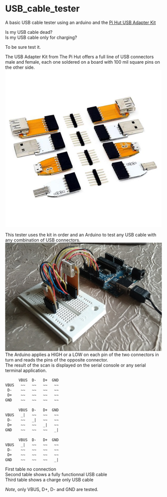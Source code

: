 # USB_cable_tester
A basic USB cable tester using an arduino and the [Pi Hut USB Adapter Kit](https://thepihut.com/products/usb-adapter-kit)  

Is my USB cable dead?  
Is my USB cable only for charging?  

To be sure test it.  

The USB Adapter Kit from The Pi Hut offers a full line of USB connectors male and female, each one soldered on a board with 100 mil square pins on the other side.  
![USB adapter kit](usb_adapter_kit_1.jpg)

This tester uses the kit in order and an Arduino to test any USB cable with any combination of USB connectors.  
![Picture of the prototype](IMG_proto.jpg)
The Arduino applies a HIGH or a LOW on each pin of the two connectors in turn and reads the pins of the opposite connector.  
The result of the scan is displayed on the serial console or any serial terminal application.  
```
      VBUS  D-   D+  GND  
VBUS   ~~   ~~   ~~   ~~ 
 D-    ~~   ~~   ~~   ~~ 
 D+    ~~   ~~   ~~   ~~ 
GND    ~~   ~~   ~~   ~~ 

      VBUS  D-   D+  GND  
VBUS   _|   ~~   ~~   ~~ 
 D-    ~~   _|   ~~   ~~ 
 D+    ~~   ~~   _|   ~~ 
GND    ~~   ~~   ~~   _| 

      VBUS  D-   D+  GND  
VBUS   _|   ~~   ~~   ~~ 
 D-    ~~   ~~   ~~   ~~ 
 D+    ~~   ~~   ~~   ~~ 
GND    ~~   ~~   ~~   _| 

```
First table no connection  
Second table shows a fully functionnal USB cable  
Third table shows a charge only USB cable  
  
_Note_, only VBUS, D+, D- and GND are tested.
